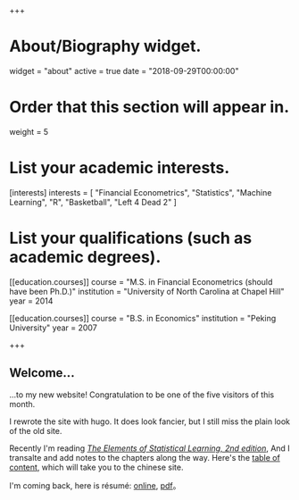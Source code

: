 +++
# About/Biography widget.
widget = "about"
active = true
date = "2018-09-29T00:00:00"

# Order that this section will appear in.
weight = 5

# List your academic interests.
[interests]
  interests = [
    "Financial Econometrics",
    "Statistics",
    "Machine Learning",
    "R",
    "Basketball",
    "Left 4 Dead 2"
  ]

# List your qualifications (such as academic degrees).
[[education.courses]]
  course = "M.S. in Financial Econometrics (should have been Ph.D.)"
  institution = "University of North Carolina at Chapel Hill"
  year = 2014

[[education.courses]]
  course = "B.S. in Economics"
  institution = "Peking University"
  year = 2007
 
+++

## Welcome...

...to my new website! Congratulation to be one of the five visitors of
this month.

I rewrote the site with hugo. It does look fancier, but I
still miss the plain look of the old site.

Recently I'm reading
[*The Elements of Statistical Learning, 2nd edition*](https://web.stanford.edu/~hastie/ElemStatLearn/),
And I transalte and add notes to the chapters along the way.
Here's the [table of content](https://web.stanford.edu/~hastie/ElemStatLearn/),
which will take you to the chinese site.

I'm coming back, here is résumé:
[online](http://guansong.wang/resume/resume_en.html), 
[pdf](http://public.guansong.wang/resume/resume_wangguansong_2018-10_en.pdf)。